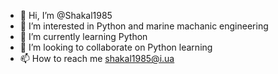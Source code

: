 - 👋 Hi, I’m @Shakal1985
- 👀 I’m interested in Python and marine machanic engineering
- 🌱 I’m currently learning Python
- 💞️ I’m looking to collaborate on Python learning
- 📫 How to reach me shakal1985@i.ua

<!---
Shakal1985/Shakal1985 is a ✨ special ✨ repository because its `README.md` (this file) appears on your GitHub profile.
You can click the Preview link to take a look at your changes.
--->
